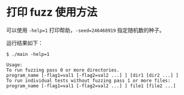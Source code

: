 # 打印 fuzz 使用方法

可以使用 `-help=1` 打印帮助，`-seed=246468919` 指定随机数的种子。

运行结果如下：

```text
$ ./main -help=1

Usage:
To run fuzzing pass 0 or more directories.
program_name [-flag1=val1 [-flag2=val2 ...] ] [dir1 [dir2 ...] ]
To run individual tests without fuzzing pass 1 or more files:
program_name [-flag1=val1 [-flag2=val2 ...] ] file1 [file2 ...]
```
